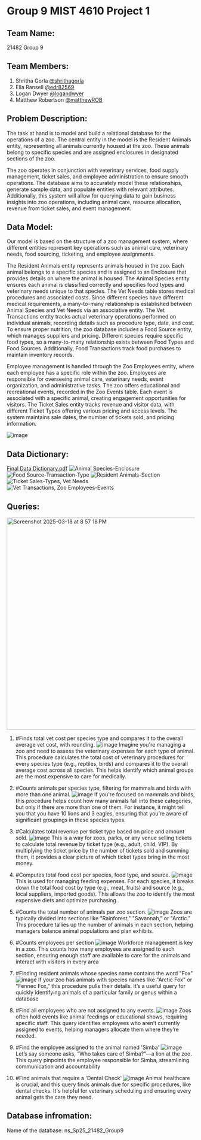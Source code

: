 # Group 9 MIST 4610 Project 1

## Team Name: 
21482 Group 9

## **Team Members:**

1. Shritha Gorla [@shrithagorla](https://github.com/shrithagorla)
2. Ella Ransell [@edr82569](https://github.com/edr82569)
3. Logan Dwyer [@logandwyer](https://github.com/logandwyer)
4. Matthew Robertson [@matthewROB](https://github.com/matthewROB)

## **Problem Description:**

The task at hand is to model and build a relational database for the operations of a zoo. The central entity in the model is the Resident Animals entity, representing all animals currently housed at the zoo. These animals belong to specific species and are assigned enclosures in designated sections of the zoo.

The zoo operates in conjunction with veterinary services, food supply management, ticket sales, and employee administration to ensure smooth operations. The database aims to accurately model these relationships, generate sample data, and populate entities with relevant attributes. Additionally, this system will allow for querying data to gain business insights into zoo operations, including animal care, resource allocation, revenue from ticket sales, and event management.

## **Data Model:**

Our model is based on the structure of a zoo management system, where different entities represent key operations such as animal care, veterinary needs, food sourcing, ticketing, and employee assignments.

The Resident Animals entity represents animals housed in the zoo. Each animal belongs to a specific species and is assigned to an Enclosure that provides details on where the animal is housed. The Animal Species entity ensures each animal is classified correctly and specifies food types and veterinary needs unique to that species. The Vet Needs table stores medical procedures and associated costs. Since different species have different medical requirements, a many-to-many relationship is established between Animal Species and Vet Needs via an associative entity. The Vet Transactions entity tracks actual veterinary operations performed on individual animals, recording details such as procedure type, date, and cost. To ensure proper nutrition, the zoo database includes a Food Source entity, which manages suppliers and pricing. Different species require specific food types, so a many-to-many relationship exists between Food Types and Food Sources. Additionally, Food Transactions track food purchases to maintain inventory records.

Employee management is handled through the Zoo Employees entity, where each employee has a specific role within the zoo. Employees are responsible for overseeing animal care, veterinary needs, event organization, and administrative tasks. The zoo offers educational and recreational events, recorded in the Zoo Events table. Each event is associated with a specific animal, creating engagement opportunities for visitors. The Ticket Sales entity tracks revenue and visitor data, with different Ticket Types offering various pricing and access levels. The system maintains sale dates, the number of tickets sold, and pricing information.

![image](https://github.com/user-attachments/assets/1442fb69-40f7-4c35-bd48-1cfc410d536a)

## **Data Dictionary:**
[Final Data Dictionary.pdf](https://github.com/user-attachments/files/19330541/Final.Data.Dictionary.pdf)
![Animal Species-Enclosure](https://github.com/user-attachments/assets/e0356ee3-1e90-4476-9ab6-b05429194752)
![Food Source-Transaction-Type](https://github.com/user-attachments/assets/caf2f8fe-4631-4119-b7da-5e7714d263c6)
![Resident Animals-Section](https://github.com/user-attachments/assets/d97b2f3e-33c3-41b8-9f92-0e14c7305615)
![Ticket Sales-Types, Vet Needs](https://github.com/user-attachments/assets/991a2221-0685-4133-8a40-0f0f744a9481)
![Vet Transactions, Zoo Employees-Events](https://github.com/user-attachments/assets/bf4ecc05-6dd0-435b-a7b9-b8b99e11e080)


## **Queries:**
<img width="567" alt="Screenshot 2025-03-18 at 8 57 18 PM" src="https://github.com/user-attachments/assets/c53c3fff-fddf-4697-af3b-ee4788207863" />

1. #Finds total vet cost per species type and compares it to the overall average vet cost, with rounding.
![image](https://github.com/user-attachments/assets/dde59cc5-fae8-4226-82cd-198028736466)
Imagine you're managing a zoo and need to assess the veterinary expenses for each type of animal. This procedure calculates the total cost of veterinary procedures for every species type (e.g., reptiles, birds) and compares it to the overall average cost across all species. This helps identify which animal groups are the most expensive to care for medically.

2. #Counts animals per species type, filtering for mammals and birds with more than one animal.
   ![image](https://github.com/user-attachments/assets/f6f59780-7d4d-42ee-b2bd-a6da470e1666)
If you're focused on mammals and birds, this procedure helps count how many animals fall into these categories, but only if there are more than one of them. For instance, it might tell you that you have 10 lions and 3 eagles, ensuring that you’re aware of significant groupings in these species types.

3. #Calculates total revenue per ticket type based on price and amount sold.
![image](https://github.com/user-attachments/assets/ee0dea8b-6693-4994-a2c8-b7b2b959c3c7)
This is a way for zoos, parks, or any venue selling tickets to calculate total revenue by ticket type (e.g., adult, child, VIP). By multiplying the ticket price by the number of tickets sold and summing them, it provides a clear picture of which ticket types bring in the most money.

4. #Computes total food cost per species, food type, and source.
   ![image](https://github.com/user-attachments/assets/5f8eae22-f20f-4da7-ab30-d57b5641ceaf)
This is used for managing feeding expenses. For each species, it breaks down the total food cost by type (e.g., meat, fruits) and source (e.g., local suppliers, imported goods). This allows the zoo to identify the most expensive diets and optimize purchasing.

5. #Counts the total number of animals per zoo section.
![image](https://github.com/user-attachments/assets/c277bdbe-176a-45b4-bd03-6d3008bb4d19)
Zoos are typically divided into sections like "Rainforest," "Savannah," or "Arctic." This procedure tallies up the number of animals in each section, helping managers balance animal populations and plan exhibits.

6. #Counts employees per section
   ![image](https://github.com/user-attachments/assets/e3357e89-e17d-44eb-8cf7-a806c122d1ec)
Workforce management is key in a zoo. This counts how many employees are assigned to each section, ensuring enough staff are available to care for the animals and interact with visitors in every area

7. #Finding resident animals whose species name contains the word "Fox"
![image](https://github.com/user-attachments/assets/a80883ed-407c-4ce5-9168-0b2e1d49572e)
If your zoo has animals with species names like "Arctic Fox" or "Fennec Fox," this procedure pulls their details. It’s a useful query for quickly identifying animals of a particular family or genus within a database

8. #Find all employees who are not assigned to any events.
   ![image](https://github.com/user-attachments/assets/48c151b7-4d98-4c00-8e3e-07fcd14c028b)
Zoos often hold events like animal feedings or educational shows, requiring specific staff. This query identifies employees who aren’t currently assigned to events, helping managers allocate them where they’re needed.
 
9. #Find the employee assigned to the animal named 'Simba'
   ![image](https://github.com/user-attachments/assets/89406919-5768-4533-a49c-91b5f9291431)
Let’s say someone asks, “Who takes care of Simba?”—a lion at the zoo. This query pinpoints the employee responsible for Simba, streamlining communication and accountability

10. #Find animals that require a 'Dental Check'
![image](https://github.com/user-attachments/assets/e6389338-c37a-431e-b785-d4067b8a5a15)
Animal healthcare is crucial, and this query finds animals due for specific procedures, like dental checks. It's helpful for veterinary scheduling and ensuring every animal gets the care they need.

## **Database infromation:**

Name of the database: ns_Sp25_21482_Group9
